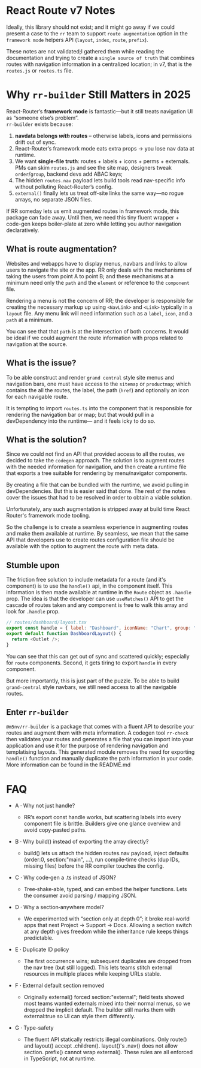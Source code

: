 # React Route v7 Notes

Ideally, this library should not exist; and it might go away if we could present
a case to the `rr` team to support `route augmentation` option in the
`framework mode` helpers API (`layout`, `index`, `route`, `prefix`).

These notes are not validated;I gathered them while reading the documentation
and trying to create a `single source of truth` that combines routes with
navigation information in a centralized location; in v7, that is the `routes.js`
or `routes.ts` file.

# Why `rr-builder` Still Matters in 2025

React-Router’s **framework mode** is fantastic—but it still treats navigation UI
as “someone else’s problem”.\
`rr-builder` exists because:

1. **navdata belongs _with_ routes** – otherwise labels, icons and permissions
   drift out of sync.
2. React-Router’s framework mode eats extra props → you lose nav data at
   runtime.
3. We want **single-file truth**: routes + labels + icons + perms + externals.
   PMs can skim `routes.js` and see the site map, designers tweak
   `order`/`group`, backend devs add ABAC keys;
4. The hidden `routes.nav` payload lets build tools read nav-specific info
   without polluting React-Router’s config.
5. `external()` finally lets us treat off-site links the same way—no rogue
   arrays, no separate JSON files.

If RR someday lets us emit augmented routes in framework mode, this package can
fade away. Until then, we need this tiny fluent wrapper + code-gen keeps
boiler-plate at zero while letting you author navigation declaratively.

## What is route augmentation?

Websites and webapps have to display menus, navbars and links to allow users to
navigate the site or the app. RR only deals with the mechanisms of taking the
users from point A to point B; and these mechanisms at a minimum need only the
`path` and the `element` or reference to the `component` file.

Rendering a menu is not the concern of RR; the developer is responsible for
creating the necessary markup up using `<NavLink>` and `<Link>` typically in a
`layout` file. Any menu link will need information such as a `label`, `icon`,
and a `path` at a minimum.

You can see that that `path` is at the intersection of both concerns. It would
be ideal if we could augment the route information with props related to
navigation at the source.

## What is the issue?

To be able construct and render `grand central` style site menus and navigation
bars, one must have access to the `sitemap` or `productmap`; which contains the
all the routes, the label, the path (`href`) and optionally an icon for each
navigable route.

It is tempting to import `routes.ts` into the component that is responsible for
rendering the navigation bar or map; but that would pull in a devDependency into
the runtime&mdash; and it feels icky to do so.

## What is the solution?

Since we could not find an API that provided access to all the routes, we
decided to take the `codegen` approach. The solution is to augment routes with
the needed information for navigation, and then create a runtime file that
exports a tree suitable for rendering by menu/navigator components.

By creating a file that can be bundled with the runtime, we avoid pulling in
devDependencies. But this is easier said that done. The rest of the notes cover
the issues that had to be resolved in order to obtain a viable solution.

Unfortunately, any such augmentation is stripped away at build time React
Router's framework mode tooling.

So the challenge is to create a seamless experience in augmenting routes and
make them available at runtime. By seamless, we mean that the same API that
developers use to create routes configuration file should be available with the
option to augment the route with meta data.

## Stumble upon

The friction free solution to include metadata for a route (and it's component)
is to use the `handle()` api, in the component itself. This information is then
made available at runtime in the `Route` object as `.handle` prop. The idea is
that the developer can use `useMatches()` API to get the cascade of routes taken
and any component is free to walk this array and look for `.handle` prop.

```js
// routes/dashboard/layout.tsx
export const handle = { label: "Dashboard", iconName: "Chart", group: "main" };
export default function DashboardLayout() {
  return <Outlet />;
}
```

You can see that this can get out of sync and scattered quickly; especially for
`route` components. Second, it gets tiring to export `handle` in every
component.

But more importantly, this is just part of the puzzle. To be able to build
`grand-central` style navbars, we still need access to all the navigable routes.

## Enter `rr-builder`

`@m5nv/rr-builder` is a package that comes with a fluent API to describe your
routes and augment them with meta information. A codegen tool `rr-check` then
validates your routes and generates a file that you can import into your
application and use it for the purpose of rendering navigation and templatising
layouts. This generated module removes the need for exporting `handle()`
function and manually duplicate the path information in your code. More
information can be found in the README.md

# FAQ

- A · Why not just handle?
  - RR’s export const handle works, but scattering labels into every component
    file is brittle. Builders give one glance overview and avoid copy‑pasted
    paths.

- B · Why build() instead of exporting the array directly?
  - build() lets us attach the hidden routes.nav payload, inject defaults
    (order:0, section:"main", …), run compile‑time checks (dup IDs, missing
    files) before the RR compiler touches the config.

- C · Why code‑gen a .ts instead of JSON?
  - Tree‑shake‑able, typed, and can embed the helper functions. Lets the
    consumer avoid parsing / mapping JSON.

- D · Why a section‑anywhere model?
  - We experimented with “section only at depth 0”; it broke real‑world apps
    that nest Project -> Support -> Docs. Allowing a section switch at any depth
    gives freedom while the inheritance rule keeps things predictable.

- E · Duplicate ID policy
  - The first occurrence wins; subsequent duplicates are dropped from the nav
    tree (but still logged). This lets teams stitch external resources in
    multiple places while keeping URLs stable.

- F · External default section removed
  - Originally external() forced section:"external"; field tests showed most
    teams wanted externals mixed into their normal menus, so we dropped the
    implicit default. The builder still marks them with external:true so UI can
    style them differently.

- G · Type-safety
  - The fluent API statically restricts illegal combinations. Only route() and
    layout() accept .children(). layout()'s .nav() does not allow section.
    prefix() cannot wrap external(). These rules are all enforced in TypeScript,
    not at runtime.
